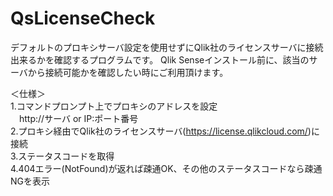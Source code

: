 # QsLicenseCheck

デフォルトのプロキシサーバ設定を使用せずにQlik社のライセンスサーバに接続出来るかを確認するプログラムです。
Qlik Senseインストール前に、該当のサーバから接続可能かを確認したい時にご利用頂けます。

＜仕様＞<br>
1.コマンドプロンプト上でプロキシのアドレスを設定<br>
　http://サーバ or IP:ポート番号<br>
2.プロキシ経由でQlik社のライセンスサーバ(https://license.qlikcloud.com/)に接続<br>
3.ステータスコードを取得<br>
4.404エラー(NotFound)が返れば疎通OK、その他のステータスコードなら疎通NGを表示<br>
